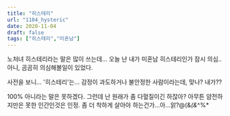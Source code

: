 ```yaml
---
title: "히스테리"
url: "1104_hysteric"
date: 2020-11-04
draft: false
tags: ["히스테리","미혼남"]
---
```

노처녀 히스테리라는 말은 많이 쓰는데... 오늘 난 내가 미혼남 히스테리인가 잠시 의심.. 아니, 곰곰히 의심해볼일이 있었다.

사전을 보니... '히스테리'는... 감정이 과도하거나 불안정한 사람이라는데,
맞나? 내가??

100% 아니라는 말은 못하겠다. 그런데 난 원래가 좀 다혈질이긴 하잖아?
아무튼 얌전하지만은 못한 인간인것은 인정.
좀 더 착하게 살아야 하는건가...아...앍?@(&*(&*^%*
